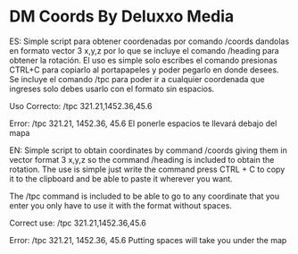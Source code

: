 # DM Coords By Deluxxo Media

ES: Simple script para obtener coordenadas por comando /coords dandolas en formato vector 3 x,y,z por lo que se incluye el comando /heading para obtener la rotación. El uso es simple solo escribes el comando presionas CTRL+C para copiarlo al portapapeles y poder pegarlo en donde desees. Se incluye el comando /tpc para poder ir a cualquier coordenada que ingreses solo debes usarlo con el formato sin espacios.

Uso Correcto:
/tpc 321.21,1452.36,45.6 

Error:
/tpc 321.21, 1452.36, 45.6 
El ponerle espacios te llevará debajo del mapa

EN: Simple script to obtain coordinates by command /coords giving them in vector format 3 x,y,z so the command /heading is included to obtain the rotation. The use is simple just write the command press CTRL + C to copy it to the clipboard and be able to paste it wherever you want.

The /tpc command is included to be able to go to any coordinate that you enter you only have to use it with the format without spaces.

Correct use:
/tpc 321.21,1452.36,45.6 

Error:
/tpc 321.21, 1452.36, 45.6 
Putting spaces will take you under the map
